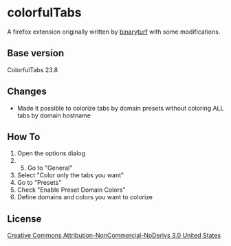colorfulTabs
============

A firefox extension originally written by [binaryturf](http://www.binaryturf.com/free-software/colorfultabs-for-firefox/) with some modifications.

## Base version
ColorfulTabs 23.8

## Changes
 * Made it possible to colorize tabs by domain presets without coloring ALL tabs by domain hostname

## How To
 1. Open the options dialog
 2. 5. Go to "General"
 3. Select "Color only the tabs you want"
 4. Go to "Presets"
 5. Check "Enable Preset Domain Colors"
 6. Define domains and colors you want to colorize


## License

[Creative Commons Attribution-NonCommercial-NoDerivs 3.0 United States](http://creativecommons.org/licenses/by-nc-nd/3.0/us/)
